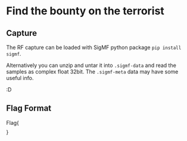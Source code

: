 # Find the bounty on the terrorist

## Capture

The RF capture can be loaded with SigMF python package `pip install sigmf`.

Alternatively you can unzip and untar it into `.sigmf-data` and read the samples as complex float 32bit. The `.sigmf-meta` data may have some useful info.

:D

## Flag Format

Flag{$$$$$$$$}

